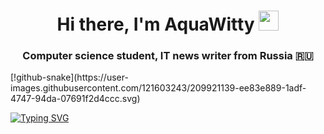 <h1 align="center">Hi there, I'm AquaWitty</a> 
<img src="https://github.com/blackcater/blackcater/raw/main/images/Hi.gif" height="32"/></h1>
<h3 align="center">Computer science student, IT news writer from Russia 🇷🇺</h3>
[!github-snake](https://user-images.githubusercontent.com/121603243/209921139-ee83e889-1adf-4747-94da-07691f2d4ccc.svg)

[![Typing SVG](https://readme-typing-svg.herokuapp.com?color=%2336BCF7&lines=Computer+science+student)](https://git.io/typing-svg)
